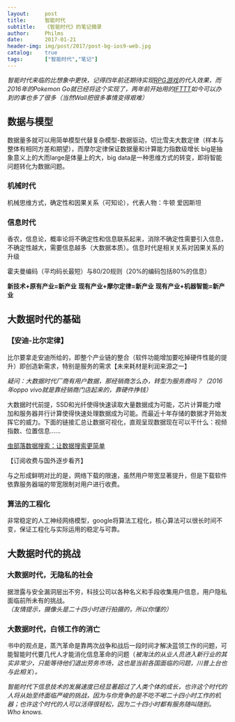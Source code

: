 ```yaml
---
layout: 	post
title: 		智能时代
subtitle:	《智能时代》的笔记摘录
author: 	Philms 
date: 		2017-01-21
header-img: img/post/2017/post-bg-ios9-web.jpg
catalog: 	true
tags: 		["智能时代","笔记"]
---
```


_智能时代来临的比想象中更快，记得四年前还期待实现[RPG游戏](https://philms.today/2014/03/03/gtd-rpg-cloud)的代入效果，而2016年的Pokemon Go就已经将这个实现了，两年前开始用的[IFTTT](http://www.philms.today/2014-12/14/ifttt-make-life-easier/)如今可以办到的事也多了很多（当然Wall把很多事情变得艰难）_

## 数据与模型

数据量多就可以用简单模型代替复杂模型-数据驱动，切比雪夫大数定律（样本与整体有相同方差和期望），而摩尔定律保证数据量和计算能力指数级增长
big是抽象意义上的大而large是体量上的大，big data是一种思维方式的转变，即将智能问题转化为数据问题。

### 机械时代

机械思维方式，确定性和因果关系（可知论），代表人物：牛顿 爱因斯坦

### 信息时代

香农，信息论，概率论将不确定性和信息联系起来，消除不确定性需要引入信息，不确定性越大，需要信息越多（大数据本质）。信息时代是相关关系对因果关系的升级

霍夫曼编码（平均码长最短）与80/20规则（20%的编码包括80%的信息）

**新技术+原有产业=新产业**
**现有产业+摩尔定律=新产业**
**现有产业+机器智能=新产业**

## 大数据时代的基础

### 【安迪-比尔定律】

比尔要拿走安迪所给的，即整个产业链的整合（软件功能增加要吃掉硬件性能的提升）即创造新需求，特别是服务的需求【未来耗材是利润来源之一】

_疑问：大数据时代厂商有用户数据，那经销商怎么办，转型为服务商吗？（2016年oppo vivo就是靠经销商门店起来的，靠硬件挣钱）_

大数据时代前提，SSD和光纤使得快速读取大量数据成为可能，芯片计算能力增加和服务器并行计算使得快速处理数据成为可能。而最近十年存储的数据才开始发挥它的威力。下面的链接汇总让数据可视化，直观呈现数据现在可以干什么：视频指数、位置信息......

[虫部落数据搜索：让数据搜索更简单](http://data.chongbuluo.com/)

【订阅收费与国外逐步看齐】

与之形成鲜明对比的是，网络下载的限速，虽然用户带宽显著提升，但是下载软件依靠服务器端的带宽限制对用户进行收费。

### 算法的工程化

非常稳定的人工神经网络模型，google将算法工程化，核心算法可以很长时间不变，保证工程化与实际运用的稳定与可靠。

## 大数据时代的挑战

### 大数据时代，无隐私的社会

据泄露与安全漏洞层出不穷，科技公司以各种名义和手段收集用户信息，用户隐私面临前所未有的挑战。_（友情提示，摄像头是二十四小时进行拍摄的，所以你懂的）_

### 大数据时代，白领工作的消亡

书中的观点是，蒸汽革命是靠两次战争和战后一段时间才解决蓝领工作的问题，可能智能时代要几代人才能消化信息革命的问题（_被淘汰的从业人员进入新行业的其实非常少，只能等待他们退出劳务市场，这也是当前各国面临的问题，川普上台也与此相关_）_。_



_智能时代下信息技术的发展速度已经显著超过了人类个体的成长，也许这个时代的人将从始至终面临严峻的挑战，因为与你竞争的是不吃不喝二十四小时工作的机器；也许这个时代的人可以活得很轻松，因为二十四小时都有服务随叫随到。Who knows._